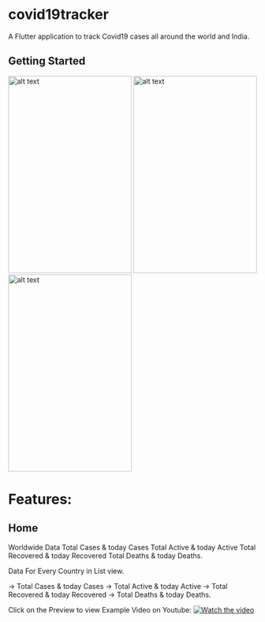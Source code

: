 # covid19tracker

A Flutter application to track Covid19 cases all around the world and India.

## Getting Started

<img src="https://i.ibb.co/4T605CM/home.png" alt="alt text" width="250" height="400">
<img src="https://i.ibb.co/PxZ0WNP/news.png" alt="alt text" width="250" height="400">
<img src="ttps://i.ibb.co/L11H5hG/help.png" alt="alt text" width="250" height="400">


# Features:
## Home
Worldwide Data
Total Cases & today Cases
Total Active & today Active
Total Recovered & today Recovered
Total Deaths & today Deaths.

Data For Every Country in List view. 

-> Total Cases & today Cases
-> Total Active & today Active
-> Total Recovered & today Recovered
-> Total Deaths & today Deaths.

Click on the Preview to view Example Video on Youtube:
[![Watch the video](https://img.youtube.com/vi/lRlH9nVWusg/maxresdefault.jpg)](https://youtu.be/lRlH9nVWusg)
